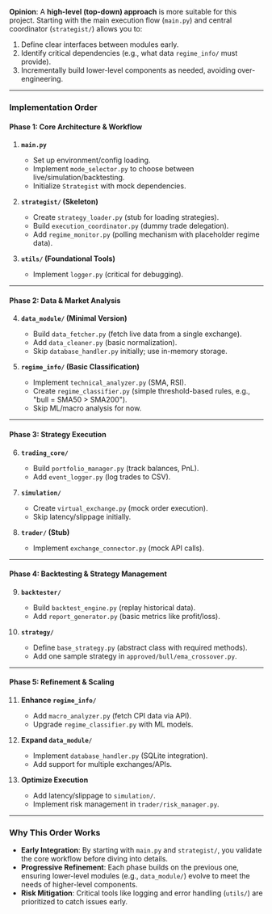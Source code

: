 **Opinion**: A **high-level (top-down) approach** is more suitable for this project. Starting with the main execution flow (`main.py`) and central coordinator (`strategist/`) allows you to:  
1. Define clear interfaces between modules early.  
2. Identify critical dependencies (e.g., what data `regime_info/` must provide).  
3. Incrementally build lower-level components as needed, avoiding over-engineering.  

---

### **Implementation Order**  
#### **Phase 1: Core Architecture & Workflow**  
1. **`main.py`**  
   - Set up environment/config loading.  
   - Implement `mode_selector.py` to choose between live/simulation/backtesting.  
   - Initialize `Strategist` with mock dependencies.  

2. **`strategist/` (Skeleton)**  
   - Create `strategy_loader.py` (stub for loading strategies).  
   - Build `execution_coordinator.py` (dummy trade delegation).  
   - Add `regime_monitor.py` (polling mechanism with placeholder regime data).  

3. **`utils/` (Foundational Tools)**  
   - Implement `logger.py` (critical for debugging).  

---

#### **Phase 2: Data & Market Analysis**  
4. **`data_module/` (Minimal Version)**  
   - Build `data_fetcher.py` (fetch live data from a single exchange).  
   - Add `data_cleaner.py` (basic normalization).  
   - Skip `database_handler.py` initially; use in-memory storage.  

5. **`regime_info/` (Basic Classification)**  
   - Implement `technical_analyzer.py` (SMA, RSI).  
   - Create `regime_classifier.py` (simple threshold-based rules, e.g., "bull = SMA50 > SMA200").  
   - Skip ML/macro analysis for now.  

---

#### **Phase 3: Strategy Execution**  
6. **`trading_core/`**  
   - Build `portfolio_manager.py` (track balances, PnL).  
   - Add `event_logger.py` (log trades to CSV).  

7. **`simulation/`**  
   - Create `virtual_exchange.py` (mock order execution).  
   - Skip latency/slippage initially.  

8. **`trader/` (Stub)**  
   - Implement `exchange_connector.py` (mock API calls).  

---

#### **Phase 4: Backtesting & Strategy Management**  
9. **`backtester/`**  
   - Build `backtest_engine.py` (replay historical data).  
   - Add `report_generator.py` (basic metrics like profit/loss).  

10. **`strategy/`**  
    - Define `base_strategy.py` (abstract class with required methods).  
    - Add one sample strategy in `approved/bull/ema_crossover.py`.  

---

#### **Phase 5: Refinement & Scaling**  
11. **Enhance `regime_info/`**  
    - Add `macro_analyzer.py` (fetch CPI data via API).  
    - Upgrade `regime_classifier.py` with ML models.  

12. **Expand `data_module/`**  
    - Implement `database_handler.py` (SQLite integration).  
    - Add support for multiple exchanges/APIs.  

13. **Optimize Execution**  
    - Add latency/slippage to `simulation/`.  
    - Implement risk management in `trader/risk_manager.py`.  

---

### **Why This Order Works**  
- **Early Integration**: By starting with `main.py` and `strategist/`, you validate the core workflow before diving into details.  
- **Progressive Refinement**: Each phase builds on the previous one, ensuring lower-level modules (e.g., `data_module/`) evolve to meet the needs of higher-level components.  
- **Risk Mitigation**: Critical tools like logging and error handling (`utils/`) are prioritized to catch issues early.